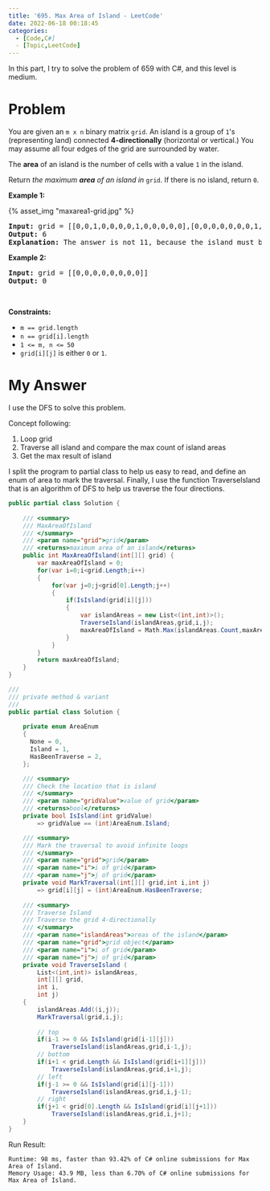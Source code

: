 ```yaml
---
title: '695. Max Area of Island - LeetCode'
date: 2022-06-18 00:18:45
categories:
  - [Code,C#]
  - [Topic,LeetCode]
---
```

In this part, I try to solve the problem of 659 with C#, and this level is medium.

# Problem
<div class="content__u3I1 question-content__JfgR"><div><p>You are given an <code>m x n</code> binary matrix <code>grid</code>. An island is a group of <code>1</code>'s (representing land) connected <strong>4-directionally</strong> (horizontal or vertical.) You may assume all four edges of the grid are surrounded by water.</p>

<p>The <strong>area</strong> of an island is the number of cells with a value <code>1</code> in the island.</p>

<p>Return <em>the maximum <strong>area</strong> of an island in </em><code>grid</code>. If there is no island, return <code>0</code>.</p>
<p><strong>Example 1:</strong></p>
{% asset_img "maxarea1-grid.jpg" %}
<pre><strong>Input:</strong> grid = [[0,0,1,0,0,0,0,1,0,0,0,0,0],[0,0,0,0,0,0,0,1,1,1,0,0,0],[0,1,1,0,1,0,0,0,0,0,0,0,0],[0,1,0,0,1,1,0,0,1,0,1,0,0],[0,1,0,0,1,1,0,0,1,1,1,0,0],[0,0,0,0,0,0,0,0,0,0,1,0,0],[0,0,0,0,0,0,0,1,1,1,0,0,0],[0,0,0,0,0,0,0,1,1,0,0,0,0]]
<strong>Output:</strong> 6
<strong>Explanation:</strong> The answer is not 11, because the island must be connected 4-directionally.
</pre>

<p><strong>Example 2:</strong></p>

<pre><strong>Input:</strong> grid = [[0,0,0,0,0,0,0,0]]
<strong>Output:</strong> 0
</pre>

<p>&nbsp;</p>
<p><strong>Constraints:</strong></p>

<ul>
	<li><code>m == grid.length</code></li>
	<li><code>n == grid[i].length</code></li>
	<li><code>1 &lt;= m, n &lt;= 50</code></li>
	<li><code>grid[i][j]</code> is either <code>0</code> or <code>1</code>.</li>
</ul>
</div></div>

# My Answer

I use the DFS to solve this problem.

Concept following:
1. Loop grid
2. Traverse all island and compare the max count of island areas
3. Get the max result of island

I split the program to partial class to help us easy to read, and define an enum of area to mark the traversal.
Finally, I use the function TraverseIsland that is an algorithm of DFS to help us traverse the four directions. 

```csharp
public partial class Solution {      
    
    /// <summary>
    /// MaxAreaOfIsland
    /// </summary>
    /// <param name="grid">grid</param>
    /// <returns>maximum area of an island</returns>
    public int MaxAreaOfIsland(int[][] grid) {
        var maxAreaOfIsland = 0;
        for(var i=0;i<grid.Length;i++)
        {
            for(var j=0;j<grid[0].Length;j++)
            {
                if(IsIsland(grid[i][j]))
                {
                    var islandAreas = new List<(int,int)>();
                    TraverseIsland(islandAreas,grid,i,j);
                    maxAreaOfIsland = Math.Max(islandAreas.Count,maxAreaOfIsland);
                }
            }
        }
        return maxAreaOfIsland;
    }
}

///
/// private method & variant
///
public partial class Solution {      
    
    private enum AreaEnum 
    {
      None = 0,
      Island = 1,
      HasBeenTraverse = 2,
    };

    /// <summary>
    /// Check the location that is island
    /// </summary>
    /// <param name="gridValue">value of grid</param>
    /// <returns>bool</returns>
    private bool IsIsland(int gridValue)
        => gridValue == (int)AreaEnum.Island;

    /// <summary>
    /// Mark the traversal to avoid infinite loops
    /// </summary>
    /// <param name="grid">grid</param>
    /// <param name="i">i of grid</param>
    /// <param name="j">j of grid</param>
    private void MarkTraversal(int[][] grid,int i,int j)
        => grid[i][j] = (int)AreaEnum.HasBeenTraverse;
    
    /// <summary>
    /// Traverse Island
    /// Traverse the grid 4-directionally
    /// </summary>
    /// <param name="islandAreas">areas of the island</param>
    /// <param name="grid">grid object</param>
    /// <param name="i">i of grid</param>
    /// <param name="j">j of grid</param>
    private void TraverseIsland (
        List<(int,int)> islandAreas, 
        int[][] grid,
        int i, 
        int j)
    {
        islandAreas.Add((i,j));
        MarkTraversal(grid,i,j);
        
        // top
        if(i-1 >= 0 && IsIsland(grid[i-1][j])) 
            TraverseIsland(islandAreas,grid,i-1,j);
        // bottom
        if(i+1 < grid.Length && IsIsland(grid[i+1][j]))
            TraverseIsland(islandAreas,grid,i+1,j);
        // left
        if(j-1 >= 0 && IsIsland(grid[i][j-1])) 
            TraverseIsland(islandAreas,grid,i,j-1);
        // right
        if(j+1 < grid[0].Length && IsIsland(grid[i][j+1]))
            TraverseIsland(islandAreas,grid,i,j+1);
    }
}
```

Run Result:
```
Runtime: 98 ms, faster than 93.42% of C# online submissions for Max Area of Island.
Memory Usage: 43.9 MB, less than 6.70% of C# online submissions for Max Area of Island.
```